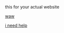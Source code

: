 ---
---

this for your actual website

[waw](screw_right_wings.md)

[i need help](physics_notes.md)
